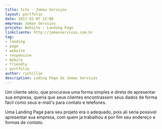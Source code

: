 ```yaml
---
title: Site - Jomax Serviços
layout: portfolio
date: 2017-01-07 22:00
empresa: Jomax Serviços
projeto: Website - Landing Page
linkcliente: http://jomaxservicos.com.br
tag:
- landing
- page
- website
- responsive
- mobile
- friendly
- portfolio
author: rychillie
description: Lading Page da Jomax Serviços
---
```


Um cliente sério, que procurava uma forma simples e direta de apresentar sua empresa, queria que seus clientes encontrassem seus dados de forma facil como seus e-mail's para contato e telefones.

Uma Landing Page para seu projeto era o adequado, pois ali seria possivel apresentar sua empresa, com quem ja trabalhou e por fim seu endereço e formas de contato.
